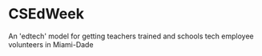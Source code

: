 # CSEdWeek
An 'edtech' model for getting teachers trained and schools tech employee volunteers in Miami-Dade
